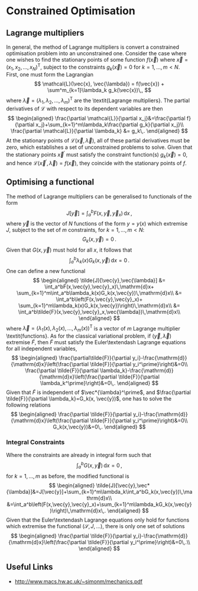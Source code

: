 Constrained Optimisation
========================

## Lagrange multipliers
In general, the method of Lagrange multipliers is convert a constrained optimisation problem into an unconstrained one. Consider the case where one wishes to find the stationary points of some function $f(\vec{x})$ where $\vec{x}=(x_1,x_2,\dots,x_N)^\mathsf{T}$, subject to the constraints $g_k(\vec{x})=0$ for $k=1,\dots,m<N$.
First, one must form the Lagrangian
$$
    \mathcal{L}(\vec{x}, \vec{\lambda}) = f(\vec{x}) + \sum^m_{k=1}\lambda_k g_k(\vec{x})\,,
$$
  where $\vec{\lambda}=(\lambda_1, \lambda_2, \dots, \lambda_m)^\mathsf{T}$ are the \textit{Lagrange multipliers}. The partial derivatives of $\mathcal{L}$ with respect to its dependent variables are then
$$
    \begin{aligned}
    \frac{\partial \mathcal{L}}{\partial x_j}&=\frac{\partial f}{\partial x_j}+\sum_{k=1}^m\lambda_k\frac{\partial g_k}{\partial x_j}\\
    \frac{\partial \mathcal{L}}{\partial \lambda_k} &= g_k\,.
  \end{aligned}
$$
  At the stationary points of $\mathcal{L}(\vec{x},\vec{\lambda})$, all of these partial derivatives must be zero, which establishes a set of unconstrained problems to solve. Given that the stationary points $\vec{x}^\prime$ must satisfy the constraint function(s) $g_k(\vec{x})=0$, and hence $\mathcal{L}(\vec{x}^\prime, \vec{\lambda})=f(\vec{x})$, they coincide with the stationary points of $f$.

## Optimising a functional
The method of Lagrange multipliers can be generalised to functionals of the form
$$
J[\vec{y}] = \int_a^bF(x,\vec{y},\vec{y}_x)\,\mathrm{d}x\,,
$$
where $\vec{y}$ is the vector of $N$ functions of the form $y=y(x)$ which extremise $J$,
subject to the set of $m$ constraints, for $k=1,\dots,m<N$:
$$
G_k(x,\vec{y})=0\,.
$$
Given that $G(x, \vec{y})$ must hold for all $x$, it follows that
$$
\int_a^b\lambda_k(x)G_k(x, \vec{y})\,\mathrm{d}x=0\,.
$$
One can define a new functional
$$
\begin{aligned}
\tilde{J}[\vec{y},\vec{\lambda}] &= \int_a^bF(x,\vec{y},\vec{y}_x)\,\mathrm{d}x+
\sum_{k=1}^m\int_a^b\lambda_k(x)G_k(x,\vec{y})\,\mathrm{d}x\\
&= \int_a^b\left(F(x,\vec{y},\vec{y}_x)+
\sum_{k=1}^m\lambda_k(x)G_k(x,\vec{y})\right)\,\mathrm{d}x\\
  &= \int_a^b\tilde{F}(x,\vec{y},\vec{y}_x,\vec{\lambda})\,\mathrm{d}x\\
\end{aligned}
$$
where $\vec{\lambda}=(\lambda_1(x),\lambda_2(x),\dots,\lambda_m(x))^\mathsf{T}$ is a vector of $m$ Lagrange multiplier \textit{functions}. As for the classical variational problem, if $(\vec{y},\vec{\lambda})$ extremise $\tilde{F}$, then $\tilde{F}$ must satisfy the Euler\textendash Lagrange equations for all independent variables,
$$
\begin{aligned}
\frac{\partial\tilde{F}}{\partial y_i}-\frac{\mathrm{d}}{\mathrm{d}x}\left(\frac{\partial \tilde{F}}{\partial y_i^\prime}\right)&=0\\
\frac{\partial \tilde{F}}{\partial \lambda_k}-\frac{\mathrm{d}}{\mathrm{d}x}\left(\frac{\partial \tilde{F}}{\partial \lambda_k^\prime}\right)&=0\,.
\end{aligned}
$$
Given that $\tilde{F}$ is independent of $\vec*{\lambda}^\prime$, and $\frac{\partial \tilde{F}}{\partial \lambda_k}=G_k(x, \vec{y})$, one has to solve the following relations
$$
\begin{aligned}
\frac{\partial \tilde{F}}{\partial y_i}-\frac{\mathrm{d}}{\mathrm{d}x}\left(\frac{\partial \tilde{F}}{\partial y_i^\prime}\right)&=0\\
G_k(x,\vec{y})&=0\,.
\end{aligned}
$$

### Integral Constraints
Where the constraints are already in integral form such that
$$
\int_a^bG(x,\vec{y})\,\mathrm{d}x=0\,,
$$
for $k=1,\dots,m$ as before, the modified functional is
$$
\begin{aligned}
\tilde{J}[\vec{y},\vec*{\lambda}]&=J[\vec{y}]+\sum_{k=1}^m\lambda_k\int_a^bG_k(x,\vec{y})\,\mathrm{d}x\\
                             &=\int_a^b\left(F(x,\vec{y},\vec{y}_x)+\sum_{k=1}^m\lambda_kG_k(x,\vec{y})\right)\,\mathrm{d}x\,.
\end{aligned}
$$
Given that the Euler\textendash Lagrange equations only hold for functions which extremise the functional ($\mathcal{S}, J, \dots$), there is only one set of solutions
$$
\begin{aligned}
\frac{\partial \tilde{F}}{\partial y_i}-\frac{\mathrm{d}}{\mathrm{d}x}\left(\frac{\partial \tilde{F}}{\partial y_i^\prime}\right)&=0\,.\\
\end{aligned}
$$


## Useful Links
* http://www.macs.hw.ac.uk/~simonm/mechanics.pdf